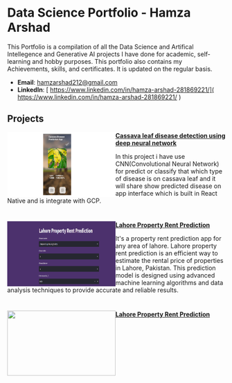 # Data Science Portfolio - Hamza Arshad
This Portfolio is a compilation of all the Data Science and Artifical Intellegence and Generative AI projects I have done for academic, self-learning and hobby purposes. This portfolio also contains my Achievements, skills, and certificates. It is updated on the regular basis.

- **Email**: [hamzarshad212@gmail.com](hamzarshad212@gmail.com)
- **LinkedIn**: [ https://www.linkedin.com/in/hamza-arshad-281869221/]( https://www.linkedin.com/in/hamza-arshad-281869221/ )


## Projects

<img align="left" width="250" height="150" src="https://github.com/Hamza-Arshad-1/Portfolio/blob/main/Images/Untitled%20design.png"> **[Cassava leaf disease detection using deep neural network](https://github.com/Hamza-Arshad-1/Cassava-leaf-disease-NN-FYP)**

In this project i have use CNN(Convolutional Neural Network) for predict or classify that which type of disease is on cassava leaf and it will share show predicted disease on app interface which is built in React Native and is integrate with GCP. 



#

<img align="left" width="250" height="150" src="https://github.com/Hamza-Arshad-1/Portfolio/blob/main/Images/1.PNG"> **[Lahore Property Rent Prediction](https://github.com/Hamza-Arshad-1/Lahore_Property_Rent_Prediction)**

It's a property rent prediction app for any area of lahore. Lahore property rent prediction is an efficient way to estimate the rental price of properties in Lahore, Pakistan. This prediction model is designed using advanced machine learning algorithms and data analysis techniques to provide accurate and reliable results.

#

<img align="left" width="250" height="150" src=""> **[Lahore Property Rent Prediction](https://github.com/Hamza-Arshad-1/Lahore_Property_Rent_Prediction)**
